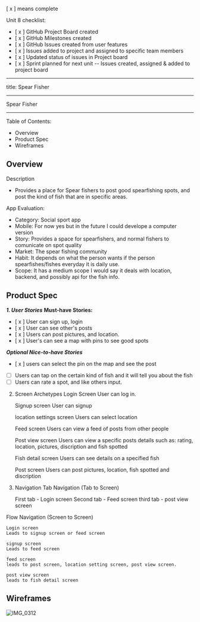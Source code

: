 [ x ] means complete

Unit 8 checklist:
- [ x ] GitHub Project Board created
- [ x ] GitHub Milestones created
- [ x ] GitHub Issues created from user features
- [ x ] Issues added to project and assigned to specific team members
- [ x ] Updated status of issues in Project board	
- [ x ] Sprint planned for next unit -- Issues created, assigned & added to project board	
---
title: Spear Fisher

---

Spear Fisher


---

Table of Contents:
* Overview
* Product Spec
* Wireframes

Overview
---
Description
- Provides a place for Spear fishers to post good spearfishing spots, and post the kind of fish that are in specific areas.

App Evaluation:


* Category: Social sport app
* Mobile: For now yes but in the future I could develope a computer version
* Story: Provides a space for spearfishers, and normal fishers to comunicate on spot quality
* Market: The spear fishing community
* Habit: It depends on what the person wants if the person spearfishes/fishes everyday it is daily use.
* Scope: It has a medium scope I would say it deals with location, backend, and possibly api for the fish info.

Product Spec
---
***1. User Stories***
**Must-have Stories:**

- [ x ] User can sign up, login
- [ x ] User can see other's posts
- [ x ] Users can post pictures, and location.
- [ x ] User's can see a map with pins to see good spots

  
***Optional Nice-to-have Stories***
- [ x ] users can select the pin on the map and see the post
- [ ] Users can tap on the certain kind of fish and it will tell you about the fish
- [ ] Users can rate a spot, and like others input.

2. Screen Archetypes
Login Screen
User can log in.

    Signup screen
    User can signup

    location settings screen
    Users can select location
    
    Feed screen 
    Users can view a feed of posts from other people
    
    Post view screen
    Users can view a specific posts details such as: rating, location, pictures, discription     and fish spotted
    
    Fish detail screen 
    Users can see details on a specified fish 
    
    Post screen 
    Users can post pictures, location, fish spotted and discription 
    

    
3. Navigation
Tab Navigation (Tab to Screen)

    First tab  - Login screen 
    Second tab - Feed screen 
    third tab - post view screen 
    
Flow Navigation (Screen to Screen)

    Login screen
    Leads to signup screen or feed screen

    signup screen 
    Leads to feed screen 
    
    feed screen
    leads to post screen, location setting screen, post view screen.
    
    post view screen 
    leads to fish detail screen
    
Wireframes
---
![IMG_0312](https://github.com/user-attachments/assets/2d2b7514-689d-4116-856a-a9cf06c2ec09)


